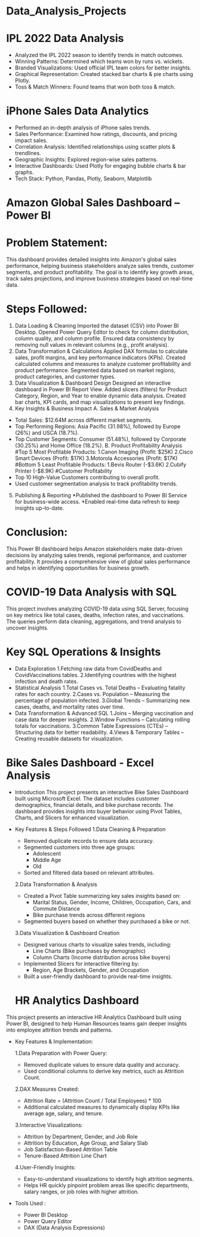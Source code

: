 # Data_Analysis_Projects

 # IPL 2022 Data Analysis
* Analyzed the IPL 2022 season to identify trends in match outcomes.
* Winning Patterns: Determined which teams won by runs vs. wickets.
* Branded Visualizations: Used official IPL team colors for better insights.
* Graphical Representation: Created stacked bar charts & pie charts using Plotly.
* Toss & Match Winners: Found teams that won both toss & match.

 # iPhone Sales Data Analytics
* Performed an in-depth analysis of iPhone sales trends.
* Sales Performance: Examined how ratings, discounts, and pricing impact sales.
* Correlation Analysis: Identified relationships using scatter plots & trendlines.
* Geographic Insights: Explored region-wise sales patterns.
* Interactive Dashboards: Used Plotly for engaging bubble charts & bar graphs.
* Tech Stack: Python, Pandas, Plotly, Seaborn, Matplotlib

# Amazon Global Sales Dashboard – Power BI
# Problem Statement:
This dashboard provides detailed insights into Amazon's global sales performance, helping business stakeholders analyze sales trends, customer segments,
and product profitability. The goal is to identify key growth areas, track sales projections, and improve business strategies based on real-time data.

# Steps Followed:
1. Data Loading & Cleaning
Imported the dataset (CSV) into Power BI Desktop.
Opened Power Query Editor to check for column distribution, column quality, and column profile.
Ensured data consistency by removing null values in relevant columns (e.g., profit analysis).
2. Data Transformation & Calculations
Applied DAX formulas to calculate sales, profit margins, and key performance indicators (KPIs).
Created calculated columns and measures to analyze customer profitability and product performance.
Segmented data based on market regions, product categories, and customer types.
3. Data Visualization & Dashboard Design
Designed an interactive dashboard in Power BI Report View.
Added slicers (filters) for Product Category, Region, and Year to enable dynamic data analysis.
Created bar charts, KPI cards, and map visualizations to present key findings.
4. Key Insights & Business Impact
A. Sales & Market Analysis
* Total Sales: $12.64M across different market segments.
* Top Performing Regions: Asia Pacific (31.98%), followed by Europe (26%) and USCA (18.7%).
* Top Customer Segments: Consumer (51.48%), followed by Corporate (30.25%) and Home Office (18.2%).
B. Product Profitability Analysis
#Top 5 Most Profitable Products:
1.Canon Imaging (Profit: $25K)
2.Cisco Smart Devices (Profit: $17K)
3.Motorola Accessories (Profit: $17K)
#Bottom 5 Least Profitable Products:
1.Bevis Router (-$3.6K)
2.Cubify Printer (-$8.9K)
#Customer Profitability
* Top 10 High-Value Customers contributing to overall profit.
* Used customer segmentation analysis to track profitability trends.

5. Publishing & Reporting
*Published the dashboard to Power BI Service for business-wide access.
*Enabled real-time data refresh to keep insights up-to-date.
# Conclusion:
This Power BI dashboard helps Amazon stakeholders make data-driven decisions by analyzing sales trends, regional performance, and customer profitability. 
It provides a comprehensive view of global sales performance and helps in identifying opportunities for business growth.


# COVID-19 Data Analysis with SQL
This project involves analyzing COVID-19 data using SQL Server, focusing on key metrics like total cases, deaths, infection rates, and vaccinations. The queries perform data cleaning, aggregations, and trend analysis to uncover insights.

# Key SQL Operations & Insights
* Data Exploration
  1.Fetching raw data from CovidDeaths and CovidVaccinations tables.
  2.Identifying countries with the highest infection and death rates.
* Statistical Analysis
  1.Total Cases vs. Total Deaths – Evaluating fatality rates for each country.
  2.Cases vs. Population – Measuring the percentage of population infected.
  3.Global Trends – Summarizing new cases, deaths, and mortality rates over time.
* Data Transformation & Advanced SQL
  1.Joins – Merging vaccination and case data for deeper insights.
  2.Window Functions – Calculating rolling totals for vaccinations.
  3.Common Table Expressions (CTEs) – Structuring data for better readability.
  4.Views & Temporary Tables – Creating reusable datasets for visualization.

# Bike Sales Dashboard - Excel Analysis

* Introduction
   This project presents an interactive Bike Sales Dashboard built using Microsoft Excel. The dataset includes customer demographics, financial details, and bike 
   purchase records. The dashboard provides insights into buyer behavior using Pivot Tables, Charts, and Slicers for enhanced visualization.

* Key Features & Steps Followed
  1.Data Cleaning & Preparation
    * Removed duplicate records to ensure data accuracy.
    * Segmented customers into three age groups:
        * Adolescent
        * Middle Age
        * Old
    * Sorted and filtered data based on relevant attributes.

  2.Data Transformation & Analysis
    * Created a Pivot Table summarizing key sales insights based on:
       * Marital Status, Gender, Income, Children, Occupation, Cars, and Commute Distance
       * Bike purchase trends across different regions
    * Segmented buyers based on whether they purchased a bike or not.

  3.Data Visualization & Dashboard Creation
    * Designed various charts to visualize sales trends, including:
       * Line Charts (Bike purchases by demographic)
       * Column Charts (Income distribution across bike buyers)
    * Implemented Slicers for interactive filtering by:
       * Region, Age Brackets, Gender, and Occupation
    * Built a user-friendly dashboard to provide real-time insights.
 

  # HR Analytics Dashboard

This project presents an interactive HR Analytics Dashboard built using Power BI, designed to help Human Resources teams gain deeper insights into employee attrition trends and patterns.

* Key Features & Implementation:
  
  1.Data Preparation with Power Query:
   * Removed duplicate values to ensure data quality and accuracy.
   * Used conditional columns to derive key metrics, such as Attrition Count.

  2.DAX Measures Created:
   * Attrition Rate = (Attrition Count / Total Employees) * 100
   * Additional calculated measures to dynamically display KPIs like average age, salary, and tenure.

  3.Interactive Visualizations:
   * Attrition by Department, Gender, and Job Role
   * Attrition by Education, Age Group, and Salary Slab
   * Job Satisfaction-Based Attrition Table
   * Tenure-Based Attrition Line Chart

  4.User-Friendly Insights:
   * Easy-to-understand visualizations to identify high attrition segments.
   * Helps HR quickly pinpoint problem areas like specific departments, salary ranges, or job roles with higher attrition.

 * Tools Used :
   
   * Power BI Desktop
   * Power Query Editor
   * DAX (Data Analysis Expressions)
